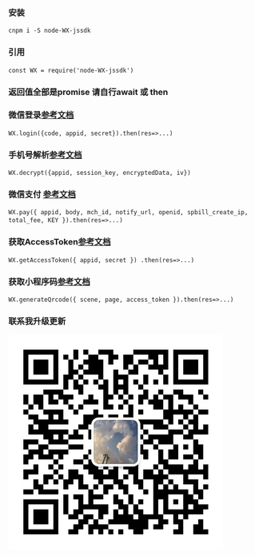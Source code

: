 ### 安装 
```
cnpm i -S node-WX-jssdk
```

### 引用 
```
const WX = require('node-WX-jssdk')
```
### 返回值全部是promise 请自行await 或 then
### 微信登录[参考文档](https://developers.weixin.qq.com/miniprogram/dev/framework/open-ability/login.html)
```
WX.login({code, appid, secret}).then(res=>...)
```
### 手机号解析[参考文档](https://developers.weixin.qq.com/miniprogram/dev/framework/open-ability/getPhoneNumber.html)
```
WX.decrypt({appid, session_key, encryptedData, iv})
```
### 微信支付 [参考文档](https://pay.weixin.qq.com/wiki/doc/apiv3/apis/chapter3_5_1.shtml)
```
WX.pay({ appid, body, mch_id, notify_url, openid, spbill_create_ip, total_fee, KEY }).then(res=>...)
``` 
### 获取AccessToken[参考文档](https://developers.weixin.qq.com/miniprogram/dev/api-backend/open-api/access-token/auth.getAccessToken.html)
```
WX.getAccessToken({ appid, secret }) .then(res=>...)

```
### 获取小程序码[参考文档](https://developers.weixin.qq.com/miniprogram/dev/framework/open-ability/qr-code.html)
```
WX.generateQrcode({ scene, page, access_token }).then(res=>...)

```
### 联系我升级更新
![微信二维码](lqh.jpg)